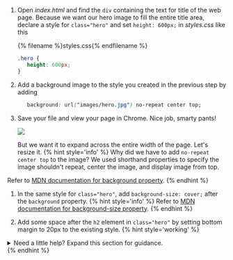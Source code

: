1. Open _index.html_ and find the `div` containing the text for title of the web page. Because we want our hero image to fill the entire title area, declare a style for `class="hero"` and set `height: 600px;` in _styles.css_ like this

   {% filename %}styles.css{% endfilename %}
   ```css
   .hero {
      height: 600px;
   }
   ```
1. Add a background image to the style you created in the previous step by adding 
   ```css   
      background: url("images/hero.jpg") no-repeat center top;
   ```
   
1. Save your file and view your page in Chrome. Nice job, smarty pants!

   ![](https://media.giphy.com/media/3o7TKBbkeuhqszIhuE/giphy.gif)

   But we want it to expand across the entire width of the page. Let's resize it.
    {% hint style='info' %}
Why did we have to add `no-repeat center top` to the image? We used shorthand properties to specify the image shouldn't repeat, center the image, and display image from top.

Refer to [MDN documentation for background property](https://developer.mozilla.org/en-US/docs/Web/CSS/background).
    {% endhint %}

1. In the same style for `class="hero"`, add `background-size: cover;` after the `background` property.
{% hint style='info' %}
Refer to [MDN documentation for background-size property](https://developer.mozilla.org/en-US/docs/Web/CSS/background-size).
    {% endhint %}

1. Add some space after the `h2` element in `class="hero"` by setting bottom margin to 20px to the existing style.
   {% hint style='working' %}
<details>
<summary>
Need a little help? Expand this section for guidance. 
</summary>
Add <code>margin-bottom: 20px;</code> to the existing style <code>.hero h2</code>. 
</details>
   {% endhint %}






